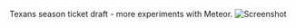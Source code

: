 Texans season ticket draft - more experiments with Meteor.
![Screenshot](http://i.imgur.com/gjJLPzo.png)
